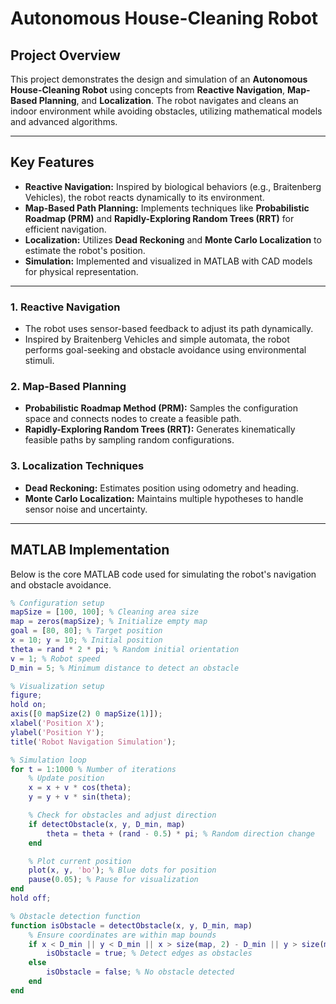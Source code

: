 # Autonomous House-Cleaning Robot

## Project Overview
This project demonstrates the design and simulation of an **Autonomous House-Cleaning Robot** using concepts from **Reactive Navigation**, **Map-Based Planning**, and **Localization**. The robot navigates and cleans an indoor environment while avoiding obstacles, utilizing mathematical models and advanced algorithms.

---

## Key Features
- **Reactive Navigation:** Inspired by biological behaviors (e.g., Braitenberg Vehicles), the robot reacts dynamically to its environment.
- **Map-Based Path Planning:** Implements techniques like **Probabilistic Roadmap (PRM)** and **Rapidly-Exploring Random Trees (RRT)** for efficient navigation.
- **Localization:** Utilizes **Dead Reckoning** and **Monte Carlo Localization** to estimate the robot's position.
- **Simulation:** Implemented and visualized in MATLAB with CAD models for physical representation.

---

### 1. **Reactive Navigation**
- The robot uses sensor-based feedback to adjust its path dynamically.
- Inspired by Braitenberg Vehicles and simple automata, the robot performs goal-seeking and obstacle avoidance using environmental stimuli.

### 2. **Map-Based Planning**
- **Probabilistic Roadmap Method (PRM):** Samples the configuration space and connects nodes to create a feasible path.
- **Rapidly-Exploring Random Trees (RRT):** Generates kinematically feasible paths by sampling random configurations.

### 3. **Localization Techniques**
- **Dead Reckoning:** Estimates position using odometry and heading.
- **Monte Carlo Localization:** Maintains multiple hypotheses to handle sensor noise and uncertainty.

---

## MATLAB Implementation
Below is the core MATLAB code used for simulating the robot's navigation and obstacle avoidance.

```matlab
% Configuration setup
mapSize = [100, 100]; % Cleaning area size
map = zeros(mapSize); % Initialize empty map
goal = [80, 80]; % Target position
x = 10; y = 10; % Initial position
theta = rand * 2 * pi; % Random initial orientation
v = 1; % Robot speed
D_min = 5; % Minimum distance to detect an obstacle

% Visualization setup
figure;
hold on;
axis([0 mapSize(2) 0 mapSize(1)]);
xlabel('Position X');
ylabel('Position Y');
title('Robot Navigation Simulation');

% Simulation loop
for t = 1:1000 % Number of iterations
    % Update position
    x = x + v * cos(theta);
    y = y + v * sin(theta);

    % Check for obstacles and adjust direction
    if detectObstacle(x, y, D_min, map)
        theta = theta + (rand - 0.5) * pi; % Random direction change
    end

    % Plot current position
    plot(x, y, 'bo'); % Blue dots for position
    pause(0.05); % Pause for visualization
end
hold off;

% Obstacle detection function
function isObstacle = detectObstacle(x, y, D_min, map)
    % Ensure coordinates are within map bounds
    if x < D_min || y < D_min || x > size(map, 2) - D_min || y > size(map, 1) - D_min
        isObstacle = true; % Detect edges as obstacles
    else
        isObstacle = false; % No obstacle detected
    end
end

